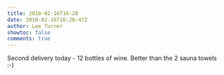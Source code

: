 ```yaml
---
title: 2010-02-16T16-28
date: 2010-02-16T16:28:47Z
author: Lee Turner
showtoc: false
comments: true
---
```


Second delivery today - 12 bottles of wine.  Better than the 2 sauna towels :-)

